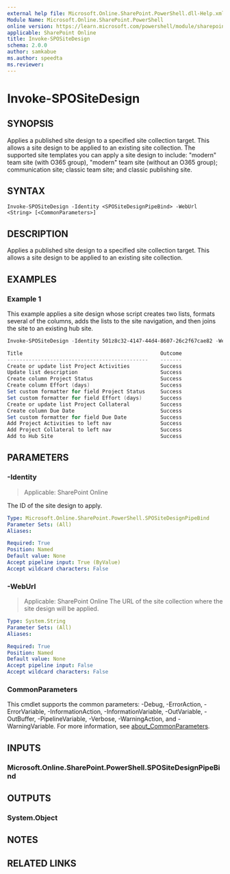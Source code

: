 ```yaml
---
external help file: Microsoft.Online.SharePoint.PowerShell.dll-Help.xml
Module Name: Microsoft.Online.SharePoint.PowerShell
online version: https://learn.microsoft.com/powershell/module/sharepoint-online/invoke-spositedesign
applicable: SharePoint Online
title: Invoke-SPOSiteDesign
schema: 2.0.0
author: samkabue
ms.author: speedta
ms.reviewer:
---
```


# Invoke-SPOSiteDesign

## SYNOPSIS

Applies a published site design to a specified site collection target. This allows a site design to be applied to an existing site collection. The supported site templates you can apply a site design to include: "modern" team site (with O365 group), "modern" team site (without an O365 group); communication site; classic team site; and classic publishing site.

## SYNTAX

```
Invoke-SPOSiteDesign -Identity <SPOSiteDesignPipeBind> -WebUrl <String> [<CommonParameters>]
```

## DESCRIPTION

Applies a published site design to a specified site collection target. This allows a site design to be applied to an existing site collection.

## EXAMPLES

### Example 1

This example applies a site design whose script creates two lists, formats several of the columns, adds the lists to the site navigation, and then joins the site to an existing hub site.

```powershell
Invoke-SPOSiteDesign -Identity 501z8c32-4147-44d4-8607-26c2f67cae82 -WebUrl "https://contoso.sharepoint.com/sites/projectgo"

Title                                             Outcome
----------------------------------------------    -------
Create or update list Project Activities          Success
Update list description                           Success
Create column Project Status                      Success
Create column Effort (days)                       Success
Set custom formatter for field Project Status     Success
Set custom formatter for field Effort (days)      Success
Create or update list Project Collateral          Success
Create column Due Date                            Success
Set custom formatter for field Due Date           Success
Add Project Activities to left nav                Success
Add Project Collateral to left nav                Success
Add to Hub Site                                   Success
```

## PARAMETERS

### -Identity

> Applicable: SharePoint Online

The ID of the site design to apply.

```yaml
Type: Microsoft.Online.SharePoint.PowerShell.SPOSiteDesignPipeBind
Parameter Sets: (All)
Aliases:

Required: True
Position: Named
Default value: None
Accept pipeline input: True (ByValue)
Accept wildcard characters: False
```

### -WebUrl

> Applicable: SharePoint Online
The URL of the site collection where the site design will be applied.

```yaml
Type: System.String
Parameter Sets: (All)
Aliases:

Required: True
Position: Named
Default value: None
Accept pipeline input: False
Accept wildcard characters: False
```

### CommonParameters
This cmdlet supports the common parameters: -Debug, -ErrorAction, -ErrorVariable, -InformationAction, -InformationVariable, -OutVariable, -OutBuffer, -PipelineVariable, -Verbose, -WarningAction, and -WarningVariable. For more information, see [about_CommonParameters](https://go.microsoft.com/fwlink/?LinkID=113216).

## INPUTS

### Microsoft.Online.SharePoint.PowerShell.SPOSiteDesignPipeBind

## OUTPUTS

### System.Object

## NOTES

## RELATED LINKS
